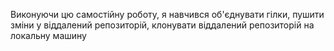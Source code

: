Виконуючи цю самостійну роботу, я навчився об'єднувати гілки, пушити зміни у віддалений репозиторій, клонувати віддалений репозиторій на локальну машину